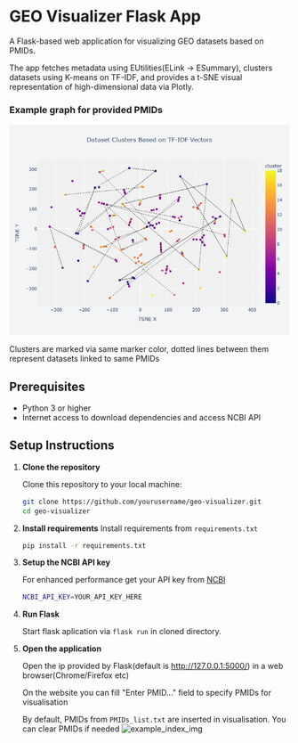 # GEO Visualizer Flask App

A Flask-based web application for visualizing GEO datasets based on PMIDs. 

The app fetches metadata using EUtilities(ELink -> ESummary), clusters datasets using K-means on TF-IDF, and provides a t-SNE visual representation of high-dimensional data via Plotly.

### Example graph for provided PMIDs

![example_graph](static/newplot%20(1).png)

Clusters are marked via same marker color, dotted lines between them represent datasets linked to same PMIDs

## Prerequisites

- Python 3 or higher
- Internet access to download dependencies and access NCBI API

## Setup Instructions

1. **Clone the repository**

   Clone this repository to your local machine:
   ```bash
   git clone https://github.com/yourusername/geo-visualizer.git
   cd geo-visualizer
2. **Install requirements**
   Install requirements from `requirements.txt`
   ```bash
   pip install -r requirements.txt
3. **Setup the NCBI API key**

   For enhanced performance get your API key from [NCBI](https://www.ncbi.nlm.nih.gov/account/)
   ```bash
   NCBI_API_KEY=YOUR_API_KEY_HERE
4. **Run Flask**
   
   Start flask aplication via `flask run` in cloned directory.
5. **Open the application**
   
   Open the ip provided by Flask(default is http://127.0.0.1:5000/) in a web browser(Chrome/Firefox etc)
   
   On the website you can fill "Enter PMID..." field to specify PMIDs for visualisation

   By default, PMIDs from `PMIDs_list.txt` are inserted in visualisation. You can clear PMIDs if needed
![example_index_img](static/img.png)